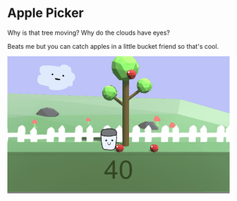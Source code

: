 # Apple Picker
Why is that tree moving?
Why do the clouds have eyes?


Beats me but you can catch apples in a little bucket friend so that's cool.

![alt-text](https://github.com/ConnorAustin/ApplePicker/raw/master/gameplay.gif "Gameplay gif")
